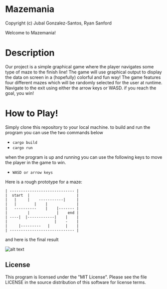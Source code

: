 # Mazemania

Copyright (c) Jubal Gonzalez-Santos, Ryan Sanford

Welcome to Mazemania!

# Description
Our project is a simple graphical game where the player navigates some type of maze to the finish line! The game will use graphical output to display the data on screen in a (hopefully) colorful and fun way! The game features four different mazes which will be randomly selected for the user at runtime. Navigate to the exit using either the arrow keys or WASD. if you reach the goal, you win!

# How to Play!
Simply clone this repository to your local machine.
to build and run the program you can use the two commands below

* `cargo build`
* `cargo run` 

when the program is up and running you can use the following keys to move the player in the game to win.

* `WASD or arrow keys`

Here is a rough prototype for a maze:
```
| ----------------------------- |
|  start  |                     |
|   |     |    -----------|     |
|   |        |    |             |
|   ----------    |    |------- |   
|         |            |    end |
| ----|  |------------|    |    |
|                     |    -    |
|     |---------   |       |    |
| ----------------------------- |
```
and here is the final result

![alt text](https://github.com/JubalSantos/mazemania/blob/master/src/Screen%20Shot%202019-08-15%20at%2012.40.32%20PM.png "a picture of the game when running")


## License 
This program is licensed under the "MIT License". Please see the file LICENSE in the source distribution of this software for license terms.
